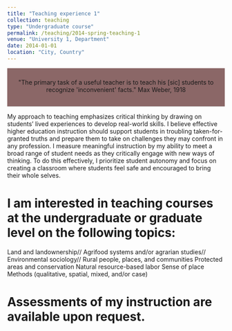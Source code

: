 ```yaml
---
title: "Teaching experience 1"
collection: teaching
type: "Undergraduate course"
permalink: /teaching/2014-spring-teaching-1
venue: "University 1, Department"
date: 2014-01-01
location: "City, Country"
---
```


<div style="background-color:#8b6767; padding: 1rem; text-align: center; border-bottom: 1px solid #ccc;">
 <p style="margin-top: 0.5rem;">"The primary task of a useful teacher is to teach his [sic] students to recognize 'inconvenient' facts." Max Weber, 1918</p>
</div>



My approach to teaching emphasizes critical thinking by drawing on students’ lived experiences to develop real-world skills. I believe effective higher education instruction should support students in troubling taken-for-granted truths and prepare them to take on challenges they may confront in any profession. I measure meaningful instruction by my ability to meet a broad range of student needs as they critically engage with new ways of thinking. To do this effectively, I prioritize student autonomy and focus on creating a classroom where students feel safe and encouraged to bring their whole selves.


I am interested in teaching courses at the undergraduate or graduate level on the following topics:
====== 
Land and landownership//
Agrifood systems and/or agrarian studies//
Environmental sociology//
Rural people, places, and communities
Protected areas and conservation
Natural resource-based labor
Sense of place
Methods (qualitative, spatial, mixed, and/or case)

Assessments of my instruction are available upon request.
======
